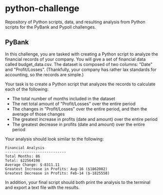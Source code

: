 # python-challenge
Repository of Python scripts, data, and resulting analysis from Python scripts for the PyBank and Pypoll challenges.

## PyBank
In this challenge, you are tasked with creating a Python script to analyze the financial records of your company. You will give a set of financial data called budget_data.csv. The dataset is composed of two columns: "Date" and "Profit/Losses". (Thankfully, your company has rather lax standards for accounting, so the records are simple.)

Your task is to create a Python script that analyzes the records to calculate each of the following:

- The total number of months included in the dataset
- The net total amount of "Profit/Losses" over the entire period
- The changes in "Profit/Losses" over the entire period, and then the average of those changes
- The greatest increase in profits (date and amount) over the entire period
- The greatest decrease in profits (date and amount) over the entire period

Your analysis should look similar to the following:

    Financial Analysis
    ----------------------------
    Total Months: 86
    Total: $22564198
    Average Change: $-8311.11 
    Greatest Increase in Profits: Aug-16 ($1862002)
    Greatest Decrease in Profits: Feb-14 ($-1825558)

In addition, your final script should both print the analysis to the terminal and export a text file with the results.